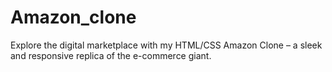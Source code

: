 # Amazon_clone
Explore the digital marketplace with my HTML/CSS Amazon Clone – a sleek and responsive replica of the e-commerce giant.
